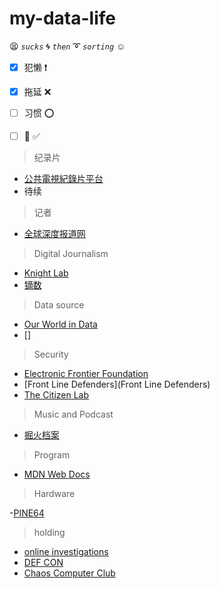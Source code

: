# my-data-life

:tired_face: *`sucks`* :cyclone: *`then`* :curly_loop: *`sorting`* :relaxed:
- [x] 犯懒 :heavy_exclamation_mark:
- [x] 拖延 :x:
- [ ] 习惯 :o:
- [ ] :100: :white_check_mark:


> 纪录片

- [公共電視紀錄片平台](https://viewpoint.pts.org.tw/)
- 待续


> 记者

- [全球深度报道网](https://cn.gijn.org/)


> Digital Journalism

- [Knight Lab](https://learn.knightlab.com/)
- [镝数](https://dydata.io/vis/charts.html)

> Data source

- [Our World in Data](ourworldindata.org)
- []

> Security

- [Electronic Frontier Foundation](https://www.eff.org/)
- [Front Line Defenders](Front Line Defenders)
- [The Citizen Lab](https://citizenlab.ca/)


> Music and Podcast

- [掘火档案](http://digforfire.net/)


> Program

- [MDN Web Docs](https://developer.mozilla.org/en-US/)


> Hardware

-[PINE64](https://www.pine64.org/)


> holding

- [online investigations](https://www.bellingcat.com/)
- [DEF CON](https://www.defcon.org/)
- [Chaos Computer Club](https://www.ccc.de/)
